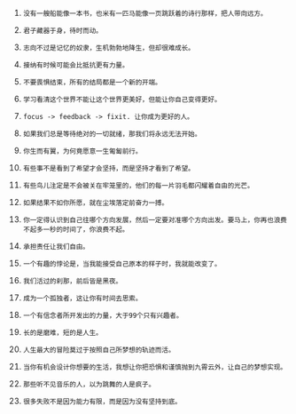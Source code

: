1. ```
   没有一艘船能像一本书，也米有一匹马能像一页跳跃着的诗行那样，把人带向远方。
   ```

2. ```
   君子藏器于身，待时而动。
   ```

3. ```
   志向不过是记忆的奴隶，生机勃勃地降生，但却很难成长。
   ```

4. ```
   接纳有时候可能会比抵抗更有力量。
   ```

5. ```
   不要畏惧结束，所有的结局都是一个新的开端。
   ```

6. ```
   学习看清这个世界不能让这个世界更美好，但能让你自己变得更好。
   ```

7. ```
   focus -> feedback -> fixit. 让你成为更好的人。
   ```

8. ```
   如果我们总是等待绝对的一切就绪，那我们将永远无法开始。
   ```

9. ```
   你生而有翼，为何竟愿意一生匍匐前行。
   ```

10. ```
    有些事不是看到了希望才会坚持，而是坚持才看到了希望。
    ```

11. ```\
    有些鸟儿注定是不会被关在牢笼里的，他们的每一片羽毛都闪耀着自由的光芒。
    ```

12. ```
    如果结果不如你所愿，就在尘埃落定前奋力一搏。
    ```

13. ```
    你一定得认识到自己往哪个方向发展，然后一定要对准哪个方向出发。要马上，你再也浪费不起多一秒的时间了，你浪费不起。
    ```
    
14. ```
    承担责任让我们自由。
    ```

15. ```
    一个有趣的悖论是，当我能接受自己原本的样子时，我就能改变了。
    ```

16. ```
    我们活过的刹那，前后皆是黑夜。
    ```

17. ```
    成为一个孤独者，这让你有时间去思索。
    ```

18. ```
    一个有信念者所开发出的力量，大于99个只有兴趣者。
    ```

19. ```
    长的是磨难，短的是人生。
    ```

20. ```
    人生最大的冒险莫过于按照自己所梦想的轨迹而活。
    ```

21. ```
    当你有机会设计你想要的生活，我想让你把恐惧和谨慎抛到九霄云外，让自己的梦想实现。
    ```

22. ```
    那些听不见音乐的人，以为跳舞的人是疯子。
    ```

23. ```
    很多失败不是因为能力有限，而是因为没有坚持到底。
    ```

